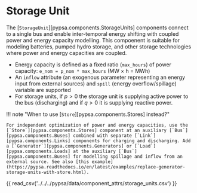 # Storage Unit

The [`StorageUnit`][pypsa.components.StorageUnits] components connect to a single bus and enable inter-temporal energy shifting with coupled power and energy capacity modelling. This compoenent is suitable for modeling batteries, pumped hydro storage, and other storage technologies where power and energy capacities are coupled.

- Energy capacity is defined as a fixed ratio (`max_hours`) of power capacity: `e_nom = p_nom * max_hours` (MW × h = MWh)
- An `inflow` attribute (an exogenous parameter representing an energy input from external sources) and `spill` (energy overflow/spillage) variable are supported
- For storage units, if $p>0$ the storage unit is supplying active power to the bus (discharging) and if $q>0$ it is supplying reactive power.

!!! note "When to use [`Store`][pypsa.components.Stores] instead?"

    For independent optimization of power and energy capacities, use the [`Store`][pypsa.components.Stores] component at an auxiliary [`Bus`][pypsa.components.Buses] combined with separate [`Link`][pypsa.components.Links] components for charging and discharging. Add a [`Generator`][pypsa.components.Generators] or [`Load`][pypsa.components.Loads] at the auxiliary [`Bus`][pypsa.components.Buses] for modelling spillage and inflow from an external source. See also [this example](https://pypsa.readthedocs.io/en/latest/examples/replace-generator-storage-units-with-store.html).

{{ read_csv('../../../pypsa/data/component_attrs/storage_units.csv') }}

